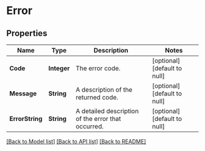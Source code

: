 # Error
## Properties

| Name | Type | Description | Notes |
|------------ | ------------- | ------------- | -------------|
| **Code** | **Integer** | The error code. | [optional] [default to null] |
| **Message** | **String** | A description of the returned code. | [optional] [default to null] |
| **ErrorString** | **String** | A detailed description of the error that occurred. | [optional] [default to null] |

[[Back to Model list]](../README.md#documentation-for-models) [[Back to API list]](../README.md#documentation-for-api-endpoints) [[Back to README]](../README.md)

